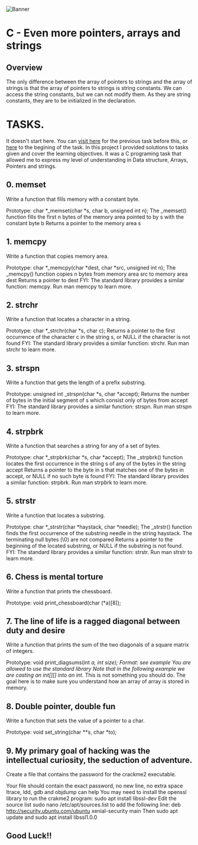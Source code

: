 ![Banner](https://b1739487.smushcdn.com/1739487/wp-content/uploads/2020/12/1200x630_Blog-min-768x403.png?lossy=0&strip=1&webp=1)

# C - Even more pointers, arrays and strings
## Overview
The only difference between the array of pointers to strings and the array of strings is that the array of pointers to strings is string constants. We can access the string constants, but we can not modify them. As they are string constants, they are to be initialized in the declaration.

# TASKS.
It doesn't start here. You can [visit here](https://github.com/Holladworld/alx-low_level_programming/tree/538236df9c14fd6258d06c01f0d10340012ff0e3/0x06-pointers_arrays_strings) for the previous task before this, or [here](https://github.com/Holladworld/alx-low_level_programming/tree/538236df9c14fd6258d06c01f0d10340012ff0e3/0x05-pointers_arrays_strings) to the begining of the task. In this project I provided solutions to tasks given and cover the learning objectives. It was a C programing task that allowed me to express my level of understanding in Data structure, Arrays, Pointers and strings.

## 0. memset

Write a function that fills memory with a constant byte.

Prototype: char *_memset(char *s, char b, unsigned int n);
The _memset() function fills the first n bytes of the memory area pointed to by s with the constant byte b
Returns a pointer to the memory area s

## 1. memcpy

Write a function that copies memory area.

Prototype: char *_memcpy(char *dest, char *src, unsigned int n);
The _memcpy() function copies n bytes from memory area src to memory area dest
Returns a pointer to dest
FYI: The standard library provides a similar function: memcpy. Run man memcpy to learn more.

## 2. strchr

Write a function that locates a character in a string.

Prototype: char *_strchr(char *s, char c);
Returns a pointer to the first occurrence of the character c in the string s, or NULL if the character is not found
FYI: The standard library provides a similar function: strchr. Run man strchr to learn more.

## 3. strspn

Write a function that gets the length of a prefix substring.

Prototype: unsigned int _strspn(char *s, char *accept);
Returns the number of bytes in the initial segment of s which consist only of bytes from accept
FYI: The standard library provides a similar function: strspn. Run man strspn to learn more.

## 4. strpbrk

Write a function that searches a string for any of a set of bytes.

Prototype: char *_strpbrk(char *s, char *accept);
The _strpbrk() function locates the first occurrence in the string s of any of the bytes in the string accept
Returns a pointer to the byte in s that matches one of the bytes in accept, or NULL if no such byte is found
FYI: The standard library provides a similar function: strpbrk. Run man strpbrk to learn more.

## 5. strstr

Write a function that locates a substring.

Prototype: char *_strstr(char *haystack, char *needle);
The _strstr() function finds the first occurrence of the substring needle in the string haystack. The terminating null bytes (\0) are not compared
Returns a pointer to the beginning of the located substring, or NULL if the substring is not found.
FYI: The standard library provides a similar function: strstr. Run man strstr to learn more.

## 6. Chess is mental torture

Write a function that prints the chessboard.

Prototype: void print_chessboard(char (*a)[8]);

## 7. The line of life is a ragged diagonal between duty and desire

Write a function that prints the sum of the two diagonals of a square matrix of integers.

Prototype: void print_diagsums(int *a, int size);
Format: see example
You are allowed to use the standard library
Note that in the following example we are casting an int[][] into an int*. This is not something you should do. The goal here is to make sure you understand how an array of array is stored in memory.

## 8. Double pointer, double fun

Write a function that sets the value of a pointer to a char.

Prototype: void set_string(char **s, char *to);

## 9. My primary goal of hacking was the intellectual curiosity, the seduction of adventure.

Create a file that contains the password for the crackme2 executable.

Your file should contain the exact password, no new line, no extra space
ltrace, ldd, gdb and objdump can help
You may need to install the openssl library to run the crakme2 program: sudo apt install libssl-dev
Edit the source list sudo nano /etc/apt/sources.list to add the following line: deb http://security.ubuntu.com/ubuntu xenial-security main Then sudo apt update and sudo apt install libssl1.0.0


## Good Luck!!

